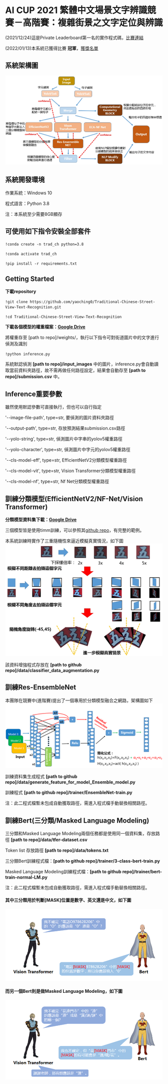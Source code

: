 # AI CUP 2021 繁體中文場景文字辨識競賽－高階賽：複雜街景之文字定位與辨識
(2021/12/24)這是Private Leaderboard第一名的實作程式碼，[比賽連結](https://tbrain.trendmicro.com.tw/Competitions/Details/19)


(2022/01/13)本系統已獲得比賽 **冠軍**，[獲獎名單](https://www.aicup.tw/_files/ugd/7fbdbf_dbcd1fbcaa384a128d9583349cf9db58.pdf)
## 系統架構圖
![Architecture](https://github.com/yaoching0/Traditional-Chinese-Street-View-Text-Recognition/blob/main/data/Architecture.jpg)

## 系統開發環境
作業系統：Windows 10

程式語言：Python 3.8

注：本系統至少需要8GB顯存

## 可使用如下指令安裝全部套件
`!conda create -n trad_ch python=3.8`

`!conda activate trad_ch`

`!pip install -r requirements.txt`
## Getting Started
**下載repository**

`!git clone https://github.com/yaoching0/Traditional-Chinese-Street-View-Text-Recognition.git`

`!cd Traditional-Chinese-Street-View-Text-Recognition`

**下載各個模型的權重檔案：[Google Drive](https://drive.google.com/file/d/1-NUQxovnON0DlgDbFG3s-SCR5XtW6h95/view?usp=sharing)**

將權重存至 [path to repo]/weights/，執行以下指令可對街道圖片中的文字進行偵測及識別

`!python inference.py` 

系統默認偵測 **[path to repo]/input_images** 中的圖片，inference.py會自動讀取當前資料夾路徑，故不需再做任何路徑設定，結果會自動存至 **[path to repo]/submission.csv** 中。

## Inference重要參數

雖然使用默認參數可直接執行，但也可以自行指定

'--image-file-path', type=str, 要偵測的圖片資料夾路徑

'--output-path', type=str, 存放預測結果submission.csv路徑

'--yolo-string', type=str, 偵測圖片中字串的yolov5權重路徑

'--yolo-character', type=str, 偵測圖片中字元的yolov5權重路徑

'--cls-model-eff', type=str, EfficientNetV2分類模型權重路徑

'--cls-model-vit', type=str, Vision Transformer分類模型權重路徑

'--cls-model-nf', type=str, Nf Net分類模型權重路徑

## 訓練分類模型(EfficientNetV2/NF-Net/Vision Transformer)

**分類模型資料集下載：[Google Drive](https://drive.google.com/file/d/1qbEOJeWvy-fejHR2JupT6Sah5L7XQanv/view?usp=sharing)**

三個模型皆是使用timm訓練，可以參照其[github repo](https://github.com/rwightman/pytorch-image-models)，有完整的範例。

本系統訓練時實作了三重隨機性來逼近模擬真實情況，如下圖
![data_aug](https://github.com/yaoching0/Traditional-Chinese-Street-View-Text-Recognition/blob/main/data/data_aug.jpg)

該資料增強程式存放在 **[path to github repo]/data/classifier_data_augmentation.py**

## 訓練Res-EnsembleNet
本團隊在競賽中(進階賽)提出了一個專用於分類模型融合之網路，架構圖如下
![Res-EnsembleNet](https://github.com/yaoching0/Traditional-Chinese-Street-View-Text-Recognition/blob/main/data/Res-EnsembleNet.png)

訓練資料集生成程式 **[path to github repo]/data/generate_feature_for_model_Ensemble_model.py**

訓練程式 **[path to github repo]/trainer/EnsembleNet-train.py**

注：此二程式檔暫未包成自動獲取路徑，需進入程式檔手動替換相關路徑。
## 訓練Bert(三分類/Masked Language Modeling)
三分類和Masked Language Modeling兩個任務都是使用同一個資料集，存放路徑 **[path to repo]/data/tfer-dataset.csv**

Token list 存放路徑 **[path to repo]/data/tokens.txt** 

三分類Bert訓練程式檔：**[path to github repo]/trainer/3-class-bert-train.py**

Masked Language Modeling訓練程式檔：**[path to github repo]/trainer/bert-train-normal-LM.py**

注：此二程式檔暫未包成自動獲取路徑，需進入程式檔手動替換相關路徑。

#### 其中三分類用於判斷[MASK]位置是數字、英文還是中文，如下圖
![bert_3_class](https://github.com/yaoching0/Traditional-Chinese-Street-View-Text-Recognition/blob/main/data/BERT-3-CLASS.PNG)

#### 而另一個Bert則是做Masked Language Modeling，如下圖
![bert_mlm](https://github.com/yaoching0/Traditional-Chinese-Street-View-Text-Recognition/blob/main/data/BERT-MAKSED-LM.PNG)
